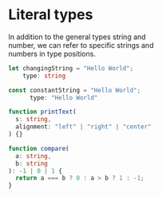 # Literal types  

In addition to the general types string and   
number, we can refer to specific strings and  
numbers in type positions.  

```typescript
let changingString = "Hello World";
    type: string

const constantString = "Hello World";
      type: "Hello World"

function printText(
  s: string, 
  alignment: "left" | "right" | "center"
) {}

function compare(
  a: string, 
  b: string
): -1 | 0 | 1 {
  return a === b ? 0 : a > b ? 1 : -1;
}
```
